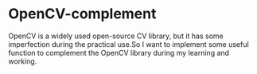 # OpenCV-complement
OpenCV is a widely used open-source CV library, but it has some imperfection during the practical use.So I want to implement some useful function to complement the OpenCV library during my learning and working.
 
